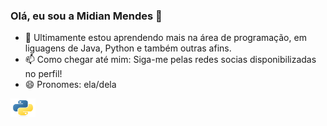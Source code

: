 ### Olá, eu sou a Midian Mendes 👋

- 🌱 Ultimamente estou aprendendo mais na área de programação, em liguagens de Java, Python e também outras afins.
- 📫 Como chegar até mim: Siga-me pelas redes socias disponibilizadas no perfil!
- 😄 Pronomes: ela/dela


<img align="center" alt="Rafa-Python" height="30" width="40" src="https://raw.githubusercontent.com/devicons/devicon/master/icons/python/python-original.svg">
